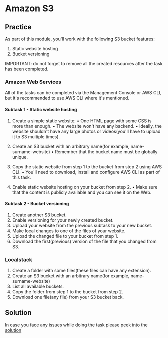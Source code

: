 # Amazon S3

## Practice

As part of this module, you'll work with the following S3 bucket features: 
1. Static website hosting
2. Bucket versioning

IMPORTANT: do not forget to remove all the created resources after the task has been completed.

### Amazon Web Services

All of the tasks can be completed via the Management Console or AWS CLI, but it's recommended to use AWS CLI where it's mentioned.

#### Subtask 1 - Static website hosting

1. Create a simple static website: 
• One HTML page with some CSS is more than enough.
• The website won't have any backend.
• Ideally, the website shouldn't have any large photos or videos(you'll have to upload it to S3 multiple times).

2. Create an S3 bucket with an arbitrary name(for example, name-surname-website)
• Remember that the bucket name must be globally unique.

3. Copy the static website from step 1 to the bucket from step 2 using AWS CLI.
• You'll need to download, install and configure AWS CLI as part of this task.

4. Enable static website hosting on your bucket from step 2.
• Make sure that the content is publicly available and you can see it on the Web.

#### Subtask 2 - Bucket versioning

1. Create another S3 bucket.
2. Enable versioning for your newly created bucket.
3. Upload your website from the previous subtask to your new bucket.
4. Make local changes to one of the files of your website.
5. Upload the changed file to your bucket from step 1.
6. Download the first(previous) version of the file that you changed from S3.

### Localstack

1. Create a folder with some files(these files can have any extension).
2. Create an S3 bucket with an arbitrary name(for example, name-surname-website)
3. List all available buckets.
4. Copy the folder from step 1 to the bucket from step 2.
5. Download one file(any file) from your S3 bucket back.

## Solution

In case you face any issues while doing the task please peek into the [solution](./task_solution.md)